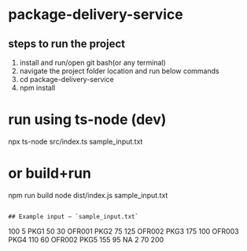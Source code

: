 # package-delivery-service

##  steps to run the project

1. install and run/open git bash(or any terminal)
2. navigate the project folder location and run below commands
3. cd package-delivery-service
4. npm install

# run using ts-node (dev)
npx ts-node src/index.ts sample_input.txt
# or build+run
npm run build
node dist/index.js sample_input.txt
```

## Example input — `sample_input.txt`

```
100 5
PKG1 50 30 OFR001
PKG2 75 125 OFR002
PKG3 175 100 OFR003
PKG4 110 60 OFR002
PKG5 155 95 NA
2 70 200
```